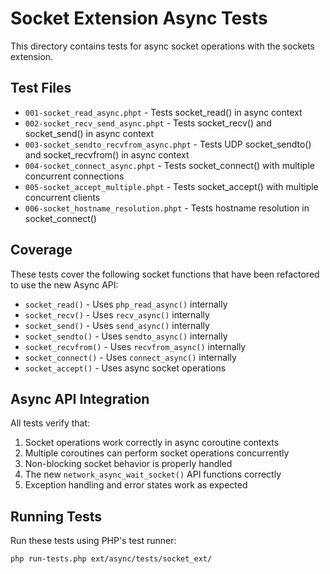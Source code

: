 # Socket Extension Async Tests

This directory contains tests for async socket operations with the sockets extension.

## Test Files

- `001-socket_read_async.phpt` - Tests socket_read() in async context
- `002-socket_recv_send_async.phpt` - Tests socket_recv() and socket_send() in async context  
- `003-socket_sendto_recvfrom_async.phpt` - Tests UDP socket_sendto() and socket_recvfrom() in async context
- `004-socket_connect_async.phpt` - Tests socket_connect() with multiple concurrent connections
- `005-socket_accept_multiple.phpt` - Tests socket_accept() with multiple concurrent clients
- `006-socket_hostname_resolution.phpt` - Tests hostname resolution in socket_connect()

## Coverage

These tests cover the following socket functions that have been refactored to use the new Async API:

- `socket_read()` - Uses `php_read_async()` internally
- `socket_recv()` - Uses `recv_async()` internally
- `socket_send()` - Uses `send_async()` internally  
- `socket_sendto()` - Uses `sendto_async()` internally
- `socket_recvfrom()` - Uses `recvfrom_async()` internally
- `socket_connect()` - Uses `connect_async()` internally
- `socket_accept()` - Uses async socket operations

## Async API Integration

All tests verify that:

1. Socket operations work correctly in async coroutine contexts
2. Multiple coroutines can perform socket operations concurrently
3. Non-blocking socket behavior is properly handled
4. The new `network_async_wait_socket()` API functions correctly
5. Exception handling and error states work as expected

## Running Tests

Run these tests using PHP's test runner:

```bash
php run-tests.php ext/async/tests/socket_ext/
```